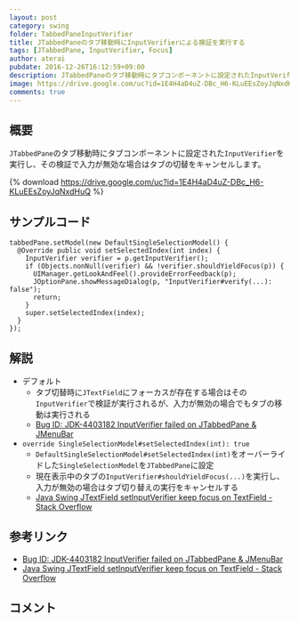 ```yaml
---
layout: post
category: swing
folder: TabbedPaneInputVerifier
title: JTabbedPaneのタブ移動時にInputVerifierによる検証を実行する
tags: [JTabbedPane, InputVerifier, Focus]
author: aterai
pubdate: 2016-12-26T16:12:59+09:00
description: JTabbedPaneのタブ移動時にタブコンポーネントに設定されたInputVerifierを実行し、その検証で入力が無効な場合はタブの切替をキャンセルします。
image: https://drive.google.com/uc?id=1E4H4aD4uZ-DBc_H6-KLuEEsZoyJqNxdHuQ
comments: true
---
```

## 概要
`JTabbedPane`のタブ移動時にタブコンポーネントに設定された`InputVerifier`を実行し、その検証で入力が無効な場合はタブの切替をキャンセルします。

{% download https://drive.google.com/uc?id=1E4H4aD4uZ-DBc_H6-KLuEEsZoyJqNxdHuQ %}

## サンプルコード
<pre class="prettyprint"><code>tabbedPane.setModel(new DefaultSingleSelectionModel() {
  @Override public void setSelectedIndex(int index) {
    InputVerifier verifier = p.getInputVerifier();
    if (Objects.nonNull(verifier) &amp;&amp; !verifier.shouldYieldFocus(p)) {
      UIManager.getLookAndFeel().provideErrorFeedback(p);
      JOptionPane.showMessageDialog(p, "InputVerifier#verify(...): false");
      return;
    }
    super.setSelectedIndex(index);
  }
});
</code></pre>

## 解説
- デフォルト
    - タブ切替時に`JTextField`にフォーカスが存在する場合はその`InputVerifier`で検証が実行されるが、入力が無効の場合でもタブの移動は実行される
    - [Bug ID: JDK-4403182 InputVerifier failed on JTabbedPane & JMenuBar](https://bugs.openjdk.java.net/browse/JDK-4403182)
- `override SingleSelectionModel#setSelectedIndex(int): true`
    - `DefaultSingleSelectionModel#setSelectedIndex(int)`をオーバーライドした`SingleSelectionModel`を`JTabbedPane`に設定
    - 現在表示中のタブの`InputVerifier#shouldYieldFocus(...)`を実行し、入力が無効の場合はタブ切り替えの実行をキャンセルする
    - [Java Swing JTextField setInputVerifier keep focus on TextField - Stack Overflow](https://stackoverflow.com/questions/34315657/java-swing-jtextfield-setinputverifier-keep-focus-on-textfield)

<!-- dummy comment line for breaking list -->

## 参考リンク
- [Bug ID: JDK-4403182 InputVerifier failed on JTabbedPane & JMenuBar](https://bugs.openjdk.java.net/browse/JDK-4403182)
- [Java Swing JTextField setInputVerifier keep focus on TextField - Stack Overflow](https://stackoverflow.com/questions/34315657/java-swing-jtextfield-setinputverifier-keep-focus-on-textfield)

<!-- dummy comment line for breaking list -->

## コメント
